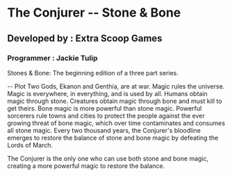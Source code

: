 # The Conjurer -- Stone & Bone
## Developed by : Extra Scoop Games
### Programmer : Jackie Tulip

Stones & Bone: The beginning edition of a three part series.

-- Plot
Two Gods, Ekanon and Genthia, are at war. Magic rules the universe. Magic is everywhere, in everything, and is used by
all. Humans obtain magic through stone. Creatures obtain magic through bone and must kill to get theirs. 
Bone magic is more powerful than stone magic. Powerful sorcerers rule towns and cities to protect the people against the
ever growing threat of bone magic, which over time contaminates and consumes all stone magic. Every two thousand years, 
the Conjurer's bloodline emerges to restore the balance of stone and bone magic by defeating the Lords of March.

The Conjurer is the only one who can use both stone and bone magic, creating a more powerful magic to restore the balance.
